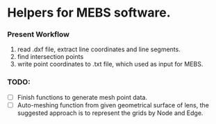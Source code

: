 # Helpers for MEBS software.

### Present Workflow
1. read .dxf file, extract line coordinates and line segments.
2. find intersection points
3. write point coordinates to .txt file, which used as input for MEBS.

### TODO:
- [ ] Finish functions to generate mesh point data.
- [ ] Auto-meshing function from given geometrical surface of lens, the suggested approach is to represent the grids by Node and Edge.

